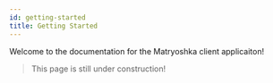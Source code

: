 ```yaml
---
id: getting-started
title: Getting Started
---
```


Welcome to the documentation for the Matryoshka client applicaiton!

> This page is still under construction!
